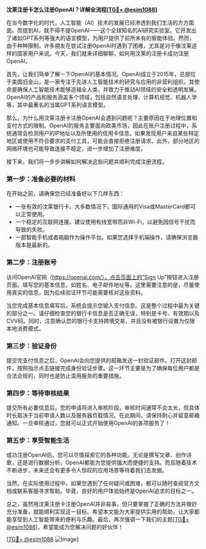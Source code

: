 **汶莱注册卡怎么注册OpenAI？详解全流程[[TG💪+ @esim1088](https://t.me/s/esim1088)]**

在当今数字化的时代，人工智能（AI）技术的发展已经渗透到我们生活的方方面面。而提到AI，就不得不提OpenAI——这个全球知名的AI研究实验室。它开发出了诸如GPT系列等强大的语言模型，为用户提供了前所未有的智能体验。然而，由于种种限制，许多朋友在尝试注册OpenAI时遇到了困难，尤其是对于像汶莱这样的国家用户来说。今天，我们就来详细聊聊，如何用汶莱的注册卡成功注册OpenAI。

首先，让我们简单了解一下OpenAI的基本情况。OpenAI成立于2015年，总部位于美国旧金山，是一家专注于先进人工智能技术的研究与应用的非营利组织。其使命是确保人工智能技术能够造福全人类，并致力于推动AI领域的安全和透明发展。OpenAI的产品和服务涵盖多个领域，包括自然语言处理、计算机视觉、机器人学等，其中最著名的当属GPT系列语言模型。

那么，为什么用汶莱注册卡注册OpenAI会遇到问题呢？主要原因在于地理位置和支付方式的限制。OpenAI的服务主要面向欧美市场，因此在账户注册过程中，系统通常会检测用户的IP地址以及所使用的信用卡信息。如果发现用户来自某些特定地区或使用不符合要求的支付工具，可能会直接拒绝注册请求。此外，部分地区的网络环境也可能导致连接不稳定，进一步增加了注册难度。

接下来，我们将一步步讲解如何解决这些问题并顺利完成注册流程。

### **第一步：准备必要的材料**
在开始之前，请确保您已经准备好以下几样东西：
- 一张有效的汶莱银行卡。大多数情况下，国际通用的Visa或MasterCard都可以正常使用。
- 一个稳定的互联网连接。建议使用有线宽带而非Wi-Fi，以避免因信号干扰而导致的失败。
- 一部智能手机或者电脑作为操作平台。如果您选择手机端操作，请确保浏览器版本是最新的。

### **第二步：注册账号**
访问OpenAI官网（https://openai.com/），点击页面上的“Sign Up”按钮进入注册页面。填写您的基本信息，如姓名、电子邮件地址等。这里需要注意的是，尽量使用真实的信息，因为后续验证环节可能需要核对这些资料。

当您完成基本信息填写后，系统会提示您输入支付信息。这是整个过程中最为关键的部分之一。请仔细检查您的银行卡信息是否正确无误，特别是卡号、有效期以及CVV码。同时，注意确认您的银行卡支持跨境交易，并且没有被银行设置为仅限本地消费模式。

### **第三步：验证身份**
提交完支付信息之后，OpenAI会向您提供的邮箱发送一封验证邮件。打开这封邮件，按照指示点击链接完成身份验证步骤。这一环节主要是为了确保每位用户都是合法合规的，同时也是防止滥用服务的重要措施。

### **第四步：等待审核结果**
提交所有必要信息后，您的申请将进入审核阶段。审核时间通常不会太长，但具体时长取决于当前申请人数以及服务器负载情况。在此期间，请保持耐心并留意邮箱通知。一旦审核通过，您就可以正式开始使用OpenAI的各项服务了！

### **第五步：享受智能生活**
成功注册OpenAI后，您可以尽情探索它的各种功能。无论是撰写文章、创作诗歌，还是进行数据分析，OpenAI都能为您提供强大而便捷的支持。而且随着技术不断进步，未来还会有更多令人惊叹的应用场景等待着我们去发掘。

当然，在实际使用过程中，如果您遇到了任何疑问或困难，都可以随时查阅官方文档或联系客服寻求帮助。毕竟，良好的用户体验始终是OpenAI追求的目标之一。

总之，虽然用汶莱注册卡注册OpenAI并非易事，但只要掌握了正确的方法并做好充分准备，就能顺利实现这一目标。希望本文能为大家提供实用的帮助，让大家都能享受到人工智能带来的便利与乐趣。最后，再次强调一下我们的主题[[TG💪+ @esim1088](https://t.me/s/esim1088)]，希望能成为您解决问题的好伙伴！

[[TG💪+ @esim1088](https://t.me/s/esim1088) ![Image](https://i.postimg.cc/4NQfJmqS/Snipaste-2025-05-13-00-14-12.png)]